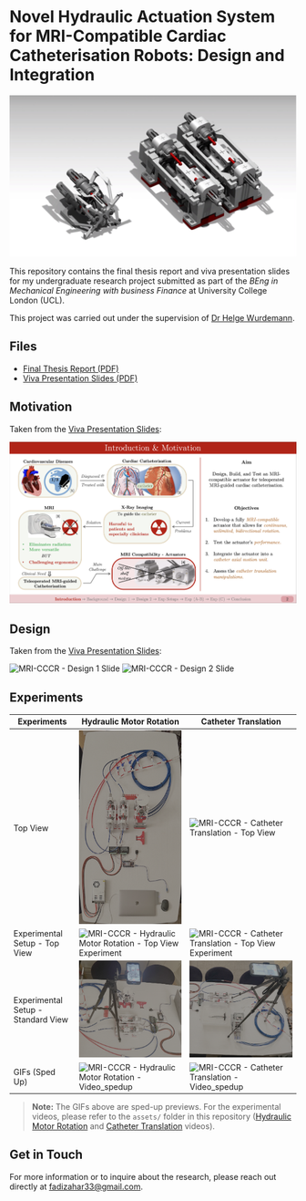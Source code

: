 # **Novel Hydraulic Actuation System for MRI-Compatible Cardiac Catheterisation Robots:** Design and Integration

![MRI-CCCR - Rendering 1](<assets/MRI-CCCR - Rendering 1.png>)

This repository contains the final thesis report and viva presentation slides for my undergraduate research project submitted as part of the *BEng in Mechanical Engineering with business Finance* at University College London (UCL). 

This project was carried out under the supervision of [Dr Helge Wurdemann](https://helge-wurdemann.com/).

## Files

- [Final Thesis Report (PDF)](<assets/MECH0020_Final Report_18066190_Zahar_Fadi.pdf>)
- [Viva Presentation Slides (PDF)](<assets/MECH0020_Final Presentation_18066190_Zahar_Fadi (Latex).pdf>)

## Motivation

Taken from the [Viva Presentation Slides](<assets/MECH0020_Final Presentation_18066190_Zahar_Fadi (Latex).pdf>):

![MRI-CCCR - Motivation Slide](<assets/MRI-CCCR - Motivation Slide.png>)

## Design

Taken from the [Viva Presentation Slides](<assets/MECH0020_Final Presentation_18066190_Zahar_Fadi (Latex).pdf>):

![MRI-CCCR - Design 1 Slide](<assets/MRI-CCCR - Design 1 Slide.png>)
![MRI-CCCR - Design 2 Slide](<assets/MRI-CCCR - Design 2 Slide.png>)

## Experiments

| Experiments | Hydraulic Motor Rotation | Catheter Translation |
|-------|--------------|-----------|
| Top View | ![MRI-CCCR - Hydraulic Motor Rotation - Top View](<assets/MRI-CCCR - Hydraulic Motor Rotation - Top View.png>) | ![MRI-CCCR - Catheter Translation - Top View](<assets/MRI-CCCR - Catheter Translation - Top View.png>) |
| Experimental Setup - Top View | ![MRI-CCCR - Hydraulic Motor Rotation - Top View Experiment](<assets/MRI-CCCR - Hydraulic Motor Rotation - Top View Experiment.png>) | ![MRI-CCCR - Catheter Translation - Top View Experiment](<assets/MRI-CCCR - Catheter Translation - Top View Experiment.png>) |
| Experimental Setup - Standard View | ![MRI-CCCR - Hydraulic Motor Rotation - Experimental Setup](<assets/MRI-CCCR - Hydraulic Motor Rotation - Experimental Setup.png>) | ![MRI-CCCR - Catheter Translation - Experimental Setup](<assets/MRI-CCCR - Catheter Translation - Experimental Setup.png>) |
| GIFs (Sped Up) | ![MRI-CCCR - Hydraulic Motor Rotation - Video_spedup](<assets/MRI-CCCR - Hydraulic Motor Rotation - Video_spedup.gif>) | ![MRI-CCCR - Catheter Translation - Video_spedup](<assets/MRI-CCCR - Catheter Translation - Video_spedup.gif>) |

> **Note:** The GIFs above are sped-up previews. For the experimental videos, please refer to the `assets/` folder in this repository ([Hydraulic Motor Rotation](<assets/MRI-CCCR - Hydraulic Motor Rotation - Video.mov>) and [Catheter Translation](<assets/MRI-CCCR - Catheter Translation - Video.mov>) videos).

## Get in Touch

For more information or to inquire about the research, please reach out directly at fadizahar33@gmail.com.


